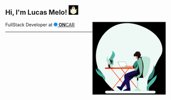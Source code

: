 <h2> Hi, I'm Lucas Melo! <img src="./assets/ghost.gif" width="30"></h2>
<img align='right' src="./assets/typing.gif" width="230">
<p>FullStack Developer at <a href="https://oncar.com.br/"><img src="./assets/oncar.png" height="12"> <strong>ON</strong>CAR</a> 
</p>

---
